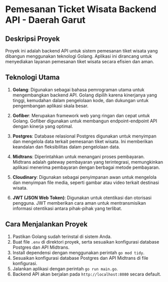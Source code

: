 # Pemesanan Ticket Wisata Backend API - Daerah Garut

## Deskripsi Proyek

Proyek ini adalah backend API untuk sistem pemesanan tiket wisata yang dibangun menggunakan teknologi Golang. Aplikasi ini dirancang untuk menyediakan layanan pemesanan tiket wisata secara efisien dan aman.

## Teknologi Utama

1. **Golang**: Digunakan sebagai bahasa pemrograman utama untuk mengembangkan backend API. Golang dipilih karena kinerjanya yang tinggi, kemudahan dalam pengelolaan kode, dan dukungan untuk pengembangan aplikasi skala besar.

2. **Gofiber**: Merupakan framework web yang ringan dan cepat untuk Golang. Gofiber digunakan untuk membangun endpoint-endpoint API dengan kinerja yang optimal.

3. **Postgres**: Database relasional Postgres digunakan untuk menyimpan dan mengelola data terkait pemesanan tiket wisata. Ini memberikan keandalan dan fleksibilitas dalam pengelolaan data.

4. **Midtrans**: Diperintahkan untuk menangani proses pembayaran. Midtrans adalah gateway pembayaran yang terintegrasi, memungkinkan aplikasi menerima pembayaran dengan berbagai metode pembayaran.

5. **Cloudinary**: Digunakan sebagai penyimpanan awan untuk mengelola dan menyimpan file media, seperti gambar atau video terkait destinasi wisata.

6. **JWT (JSON Web Token)**: Digunakan untuk otentikasi dan otorisasi pengguna. JWT memberikan cara aman untuk mentransmisikan informasi otentikasi antara pihak-pihak yang terlibat.

## Cara Menjalankan Proyek

1. Pastikan Golang sudah terinstal di sistem Anda.
2. Buat file `.env` di direktori proyek, serta sesuaikan konfigurasi database Postgres dan API Midtrans.
3. Install dependensi dengan menggunakan perintah `go mod tidy`.
4. Sesuaikan konfigurasi database Postgres dan API Midtrans di file konfigurasi.
5. Jalankan aplikasi dengan perintah `go run main.go`.
6. Backend API akan berjalan pada `http://localhost:8080` secara default.

